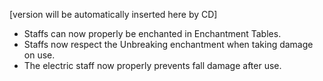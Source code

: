 [version will be automatically inserted here by CD]

- Staffs can now properly be enchanted in Enchantment Tables.
- Staffs now respect the Unbreaking enchantment when taking damage on use.
- The electric staff now properly prevents fall damage after use.